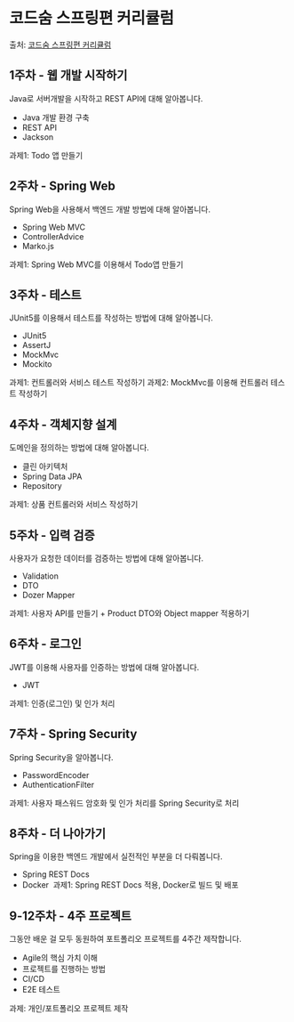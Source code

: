 # 코드숨 스프링편 커리큘럼

출처: [코드숨 스프링편 커리큘럼](https://www.codesoom.com/courses/spring)

## 1주차 - 웹 개발 시작하기
Java로 서버개발을 시작하고 REST API에 대해 알아봅니다.

- Java 개발 환경 구축
- REST API
- Jackson

과제1: Todo 앱 만들기

## 2주차 - Spring Web
Spring Web을 사용해서 백엔드 개발 방법에 대해 알아봅니다.

- Spring Web MVC
- ControllerAdvice
- Marko.js

과제1: Spring Web MVC를 이용해서 Todo앱 만들기

## 3주차 - 테스트
JUnit5를 이용해서 테스트를 작성하는 방법에 대해 알아봅니다.

- JUnit5
- AssertJ
- MockMvc
- Mockito

과제1: 컨트롤러와 서비스 테스트 작성하기 과제2: MockMvc를 이용해 컨트롤러 테스트 작성하기

## 4주차 - 객체지향 설계
도메인을 정의하는 방법에 대해 알아봅니다.

- 클린 아키텍처
- Spring Data JPA
- Repository

과제1: 상품 컨트롤러와 서비스 작성하기

## 5주차 - 입력 검증
사용자가 요청한 데이터를 검증하는 방법에 대해 알아봅니다.

- Validation
- DTO
- Dozer Mapper

과제1: 사용자 API를 만들기 + Product DTO와 Object mapper 적용하기

## 6주차 - 로그인
JWT를 이용해 사용자를 인증하는 방법에 대해 알아봅니다.

- JWT

과제1: 인증(로그인) 및 인가 처리

## 7주차 - Spring Security
Spring Security을 알아봅니다.

- PasswordEncoder
- AuthenticationFilter

과제1: 사용자 패스워드 암호화 및 인가 처리를 Spring Security로 처리

## 8주차 - 더 나아가기
Spring을 이용한 백엔드 개발에서 실전적인 부분을 더 다뤄봅니다.

- Spring REST Docs
- Docker
️
과제1: Spring REST Docs 적용, Docker로 빌드 및 배포

## 9-12주차 - 4주 프로젝트
그동안 배운 걸 모두 동원하여 포트폴리오 프로젝트를 4주간 제작합니다.

- Agile의 핵심 가치 이해
- 프로젝트를 진행하는 방법
- CI/CD
- E2E 테스트

과제: 개인/포트폴리오 프로젝트 제작
